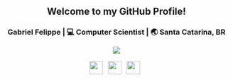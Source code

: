 <div align="center">
<h2>Welcome to my GitHub Profile!</h2>
</div>

<div align="center">
<h3>Gabriel Felippe | 💻 Computer Scientist | 🌏 Santa Catarina, BR</h3>
</div>

<div align="center">
<a href="https://akiradev.netlify.app/"><img src="https://i.ibb.co/LC2QWCk/akira2.png" /></a>
</div>

<br>

<div align='center'>
<a href="https://twitter.com/akirascientist"><img height="30" src="https://raw.githubusercontent.com/trinwin/trinwin/master/icons/twitter.png?raw=true"></a>&nbsp;&nbsp;
<a href="https://dev.to/theakira"><img height="30" src="https://raw.githubusercontent.com/trinwin/trinwin/master/icons/devto.png?raw=true"></a>&nbsp;&nbsp;
<a href="https://www.facebook.com/gabriellfelippe"><img height="30" src="https://raw.githubusercontent.com/trinwin/trinwin/master/icons/facebook.png?raw=true"></a>&nbsp;&nbsp;
<div>
